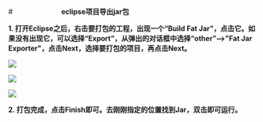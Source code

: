 #　　　　　　　**eclipse项目导出jar包**

**1. 打开Eclipse之后，右击要打包的工程，出现一个“Build Fat Jar”，点击它。如果没有出现它，可以选择“Export”，从弹出的对话框中选择“other”-->"Fat Jar Exporter"，点击Next，选择要打包的项目，再点击Next。**

![](https://i.imgur.com/gxseevR.png)

![](https://i.imgur.com/ozPPZYI.png)

![](https://i.imgur.com/eQVx3mH.png)  

**2. 打包完成，点击Finish即可。去刚刚指定的位置找到Jar，双击即可运行。**